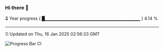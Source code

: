 ### Hi there 👋

⏳ Year progress { █▁▁▁▁▁▁▁▁▁▁▁▁▁▁▁▁▁▁▁▁▁▁▁▁▁▁▁▁▁ } 4.14 %

---

⏰ Updated on Thu, 16 Jan 2025 02:56:33 GMT

![Progress Bar CI](https://github.com/IshwaranRudhara/GIT-ACTION/workflows/Progress%20Bar%20CI/badge.svg)
